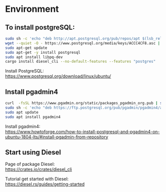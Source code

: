 # Environment

## To install postgreSQL:

```sh
sudo sh -c 'echo "deb http://apt.postgresql.org/pub/repos/apt $(lsb_release -cs)-pgdg main" > /etc/apt/sources.list.d/pgdg.list'
wget --quiet -O - https://www.postgresql.org/media/keys/ACCC4CF8.asc | sudo apt-key add -
sudo apt-get update
sudo apt-get -y install postgresql
sudo apt install libpq-dev
cargo install diesel_cli --no-default-features --features "postgres"
```

Install PostgreSQL:  
https://www.postgresql.org/download/linux/ubuntu/

## Install pgadmin4

```sh
curl  -fsSL https://www.pgadmin.org/static/packages_pgadmin_org.pub | sudo gpg --dearmor -o /etc/apt/trusted.gpg.d/pgadmin.gpg
sudo sh -c 'echo "deb https://ftp.postgresql.org/pub/pgadmin/pgadmin4/apt/$(lsb_release -cs) pgadmin4 main" > /etc/apt/sources.list.d/pgadmin4.list'
sudo apt update
sudo apt install pgadmin4
```

Install pgadmin4:  
https://www.howtoforge.com/how-to-install-postgresql-and-pgadmin4-on-ubuntu-1804-lts/#install-pgadmin-from-repository

## Start using Diesel



Page of package Diesel:  
https://crates.io/crates/diesel_cli

Tutorial get started with Diesel:  
https://diesel.rs/guides/getting-started